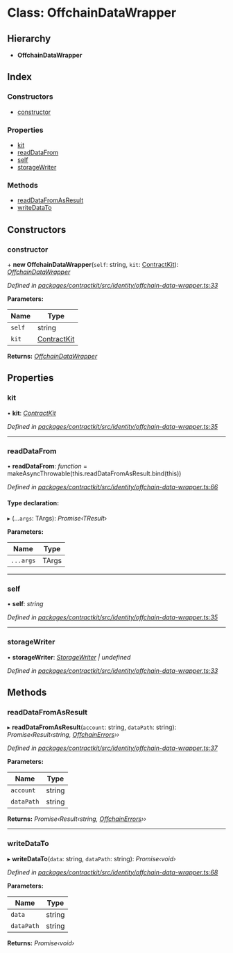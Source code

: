 # Class: OffchainDataWrapper

## Hierarchy

* **OffchainDataWrapper**

## Index

### Constructors

* [constructor](_identity_offchain_data_wrapper_.offchaindatawrapper.md#constructor)

### Properties

* [kit](_identity_offchain_data_wrapper_.offchaindatawrapper.md#kit)
* [readDataFrom](_identity_offchain_data_wrapper_.offchaindatawrapper.md#readdatafrom)
* [self](_identity_offchain_data_wrapper_.offchaindatawrapper.md#self)
* [storageWriter](_identity_offchain_data_wrapper_.offchaindatawrapper.md#storagewriter)

### Methods

* [readDataFromAsResult](_identity_offchain_data_wrapper_.offchaindatawrapper.md#readdatafromasresult)
* [writeDataTo](_identity_offchain_data_wrapper_.offchaindatawrapper.md#writedatato)

## Constructors

###  constructor

\+ **new OffchainDataWrapper**(`self`: string, `kit`: [ContractKit](_kit_.contractkit.md)): *[OffchainDataWrapper](_identity_offchain_data_wrapper_.offchaindatawrapper.md)*

*Defined in [packages/contractkit/src/identity/offchain-data-wrapper.ts:33](https://github.com/celo-org/celo-monorepo/blob/master/packages/contractkit/src/identity/offchain-data-wrapper.ts#L33)*

**Parameters:**

Name | Type |
------ | ------ |
`self` | string |
`kit` | [ContractKit](_kit_.contractkit.md) |

**Returns:** *[OffchainDataWrapper](_identity_offchain_data_wrapper_.offchaindatawrapper.md)*

## Properties

###  kit

• **kit**: *[ContractKit](_kit_.contractkit.md)*

*Defined in [packages/contractkit/src/identity/offchain-data-wrapper.ts:35](https://github.com/celo-org/celo-monorepo/blob/master/packages/contractkit/src/identity/offchain-data-wrapper.ts#L35)*

___

###  readDataFrom

• **readDataFrom**: *function* = makeAsyncThrowable(this.readDataFromAsResult.bind(this))

*Defined in [packages/contractkit/src/identity/offchain-data-wrapper.ts:66](https://github.com/celo-org/celo-monorepo/blob/master/packages/contractkit/src/identity/offchain-data-wrapper.ts#L66)*

#### Type declaration:

▸ (...`args`: TArgs): *Promise‹TResult›*

**Parameters:**

Name | Type |
------ | ------ |
`...args` | TArgs |

___

###  self

• **self**: *string*

*Defined in [packages/contractkit/src/identity/offchain-data-wrapper.ts:35](https://github.com/celo-org/celo-monorepo/blob/master/packages/contractkit/src/identity/offchain-data-wrapper.ts#L35)*

___

###  storageWriter

• **storageWriter**: *[StorageWriter](_identity_offchain_storage_writers_.storagewriter.md) | undefined*

*Defined in [packages/contractkit/src/identity/offchain-data-wrapper.ts:33](https://github.com/celo-org/celo-monorepo/blob/master/packages/contractkit/src/identity/offchain-data-wrapper.ts#L33)*

## Methods

###  readDataFromAsResult

▸ **readDataFromAsResult**(`account`: string, `dataPath`: string): *Promise‹Result‹string, [OffchainErrors](../modules/_identity_offchain_data_wrapper_.md#offchainerrors)››*

*Defined in [packages/contractkit/src/identity/offchain-data-wrapper.ts:37](https://github.com/celo-org/celo-monorepo/blob/master/packages/contractkit/src/identity/offchain-data-wrapper.ts#L37)*

**Parameters:**

Name | Type |
------ | ------ |
`account` | string |
`dataPath` | string |

**Returns:** *Promise‹Result‹string, [OffchainErrors](../modules/_identity_offchain_data_wrapper_.md#offchainerrors)››*

___

###  writeDataTo

▸ **writeDataTo**(`data`: string, `dataPath`: string): *Promise‹void›*

*Defined in [packages/contractkit/src/identity/offchain-data-wrapper.ts:68](https://github.com/celo-org/celo-monorepo/blob/master/packages/contractkit/src/identity/offchain-data-wrapper.ts#L68)*

**Parameters:**

Name | Type |
------ | ------ |
`data` | string |
`dataPath` | string |

**Returns:** *Promise‹void›*
